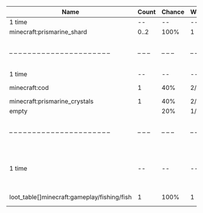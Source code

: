 | Name                                        | Count | Chance | Weight | Comment                                 |
| ------------------------------------------- | ----- | ------ | ------ | --------------------------------------- |
| 1 time                                      |    -- |     -- |     -- |                                         |
| minecraft:prismarine_shard                  |  0..2 |   100% |      1 |                                         |
| – – – – – – – – – – – – – – – – – – – – – – | – – – | – – –  | – – –  | – – – – – – – – – – – – – – – – – – – – |
| 1 time                                      |    -- |     -- |     -- |                                         |
| minecraft:cod                               |     1 |    40% |    2/5 | furnace smelt                           |
| minecraft:prismarine_crystals               |     1 |    40% |    2/5 |                                         |
| empty                                       |       |    20% |    1/5 |                                         |
| – – – – – – – – – – – – – – – – – – – – – – | – – – | – – –  | – – –  | – – – – – – – – – – – – – – – – – – – – |
| 1 time                                      |    -- |     -- |     -- | killed by player, random chance: 0.025% |
| loot_table[]minecraft:gameplay/fishing/fish |     1 |   100% |      1 | furnace smelt                           |